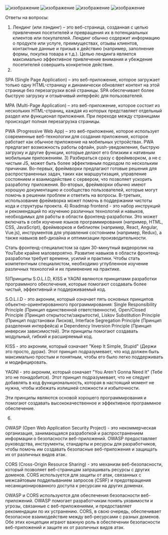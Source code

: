 ![изображение](https://github.com/Sevefy/lab3/assets/123239830/499b1928-6ffa-4340-8810-a8e724268ad8)
![изображение](https://github.com/Sevefy/lab3/assets/123239830/5b43c8dd-2732-43a4-bc45-f5fd9aa6825b)
![изображение](https://github.com/Sevefy/lab3/assets/123239830/ba41c06f-24be-4c9d-9308-73db3e8164e3)
![изображение](https://github.com/Sevefy/lab3/assets/123239830/df940322-9dc7-461a-8110-3440cf26f756)

Ответы на вопросы:
1) Лендинг (или лэндинг) – это веб-страница, созданная с целью привлечения посетителей и превращения их в потенциальных клиентов или покупателей.
Лендинг обычно содержит информацию о продукте или услуге, преимуществах, отзывы клиентов, контактные данные и призыв к действию (например, заполнение формы, покупка товара и т.д.).
Целью лендинга является максимально эффективное привлечение внимания и убеждение посетителей совершить конкретное действие.
2)
SPA (Single Page Application) – это веб-приложение, которое загружает только одну HTML-страницу и динамически обновляет контент на этой странице без перезагрузки всей страницы.
SPA обеспечивает более быструю загрузку и отзывчивый интерфейс для пользователей.

MPA (Multi-Page Application) – это веб-приложение, которое состоит из нескольких HTML-страниц, каждая из которых представляет отдельный раздел или функционал приложения.
При переходе между страницами происходит полная перезагрузка страницы.

PWA (Progressive Web App) – это веб-приложение, которое использует современные веб-технологии для создания приложения, которое работает как обычное приложение на мобильных устройствах. 
PWA предлагает возможность работы офлайн, push-уведомления, быструю загрузку и другие функции, которые делают его близким к нативным мобильным приложениям.
3)
Разбираться сразу с фреймворком, а не с чистым JS, может быть более эффективным подходом по нескольким причинам. 
Во-первых, фреймворки предлагают готовые решения для распространенных задач, таких как маршрутизация, управление состоянием и взаимодействие с сервером, что позволяет ускорить разработку приложения. 
Во-вторых, фреймворки обычно имеют хорошую документацию и сообщество пользователей, которые могут помочь в решении проблем и ответить на вопросы. 
В-третьих, использование фреймворка может помочь в поддержании чистоты кода и структуры проекта.
4)
Roadmap frontend - это набор инструкций и рекомендаций по изучению различных технологий и навыков, необходимых для работы в области фронтенд-разработки. 
Это может включать в себя изучение языков программирования (например, HTML, CSS, JavaScript), фреймворков и библиотек (например, React, Angular, Vue.js), 
инструментов для управления состоянием (например, Redux), а также навыков веб-дизайна и оптимизации производительности.

Стать фронтенд-специалистом за один 30-минутный видеоролик на YouTube крайне маловероятно.
Развитие навыков в области фронтенд-разработки требует времени, усилий и практики. Чтобы стать компетентным специалистом, 
необходимо углубленное изучение различных технологий и их применение на практике. 


5)Принципы S.O.L.I.D, KISS и YAGNI являются принципами разработки программного обеспечения, которые помогают создавать более чистый, эффективный и поддерживаемый код.

S.O.L.I.D - это акроним, который означает пять основных принципов объектно-ориентированного программирования: 
Single Responsibility Principle (Принцип единственной ответственности),
Open/Closed Principle (Принцип открытости/закрытости), 
Liskov Substitution Principle (Принцип подстановки Лисков), 
Interface Segregation Principle (Принцип разделения интерфейса) и 
Dependency Inversion Principle (Принцип инверсии зависимостей). Эти принципы помогают создавать модульный, гибкий и расширяемый код.

KISS - это акроним, который означает "Keep It Simple, Stupid" (Держи это просто, дурак).
Этот принцип подразумевает, что код должен быть максимально простым и понятным, чтобы его было легко поддерживать и модифицировать.

YAGNI - это акроним, который означает "You Aren't Gonna Need It" (Тебе это не понадобится). 
Этот принцип подразумевает, что не следует добавлять в код функциональность, которая в настоящий момент не нужна, чтобы избежать излишней сложности и избыточности.

Эти принципы являются основой хорошего программирования и помогают создавать высококачественное и эффективное программное обеспечение.

6)
OWASP (Open Web Application Security Project) - это некоммерческая организация, занимающаяся разработкой и распространением информации о безопасности веб-приложений.
OWASP предоставляет руководства, инструменты, стандарты и ресурсы для разработчиков, чтобы помочь им создавать безопасные веб-приложения и защищать их от различных видов атак.

CORS (Cross-Origin Resource Sharing) - это механизм веб-безопасности, который позволяет веб-страницам запрашивать ресурсы с других доменов. 
CORS используется для защиты от атак, связанных с межсайтовым подделыванием запросов (CSRF) и предотвращения несанкционированного доступа к ресурсам на других доменах.

OWASP и CORS используются для обеспечения безопасности веб-приложений. 
OWASP помогает разработчикам понять уязвимости и угрозы, связанные с веб-приложениями, и предоставляет рекомендации по их устранению. 
CORS, в свою очередь, обеспечивает безопасное взаимодействие между веб-ресурсами с разных доменов.
Обе этих концепции играют важную роль в обеспечении безопасности веб-приложений и защите их от различных видов атак.







